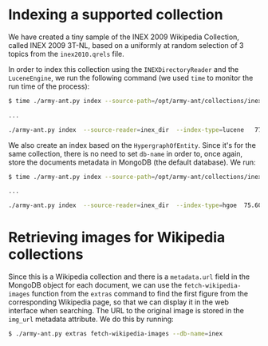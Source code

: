 # Indexing a supported collection

We have created a tiny sample of the INEX 2009 Wikipedia Collection, called INEX 2009 3T-NL, based on a uniformly at random selection of 3 topics from the `inex2010.qrels` file.

In order to index this collection using the `INEXDirectoryReader` and the `LuceneEngine`, we run the following command (we used `time` to monitor the run time of the process):

```bash
$ time ./army-ant.py index --source-path=/opt/army-ant/collections/inex-2009-3t-nl/corpus --source-reader=inex_dir --index-location=/opt/army-ant/data/inex-3t-nl/lucene --index-type=lucene --db-name=inex

...

./army-ant.py index  --source-reader=inex_dir  --index-type=lucene   77.77s user 1.40s system 104% cpu 1:15.63 total
```

We also create an index based on the  `HypergraphOfEntity`. Since it's for the same collection, there is no need to set `db-name` in order to, once again, store the documents metadata in MongoDB (the default database). We run:

```bash
$ time ./army-ant.py index --source-path=/opt/army-ant/collections/inex-2009-3t-nl/corpus --source-reader=inex_dir --index-location=/opt/army-ant/data/inex-3t-nl/hypergraph-of-entity --index-type=hgoe

...

./army-ant.py index  --source-reader=inex_dir  --index-type=hgoe  75.60s user 9.44s system 128% cpu 1:06.19 total
```

# Retrieving images for Wikipedia collections

Since this is a Wikipedia collection and there is a `metadata.url` field in the MongoDB object for each document, we can use the `fetch-wikipedia-images` function from the  `extras` command to find the first figure from the corresponding Wikipedia page, so that we can display it in the web interface when searching. The URL to the original image is stored in the `img_url` metadata attribute. We do this by running:

```bash
$ ./army-ant.py extras fetch-wikipedia-images --db-name=inex
```